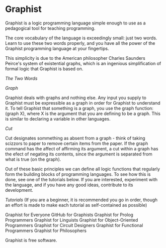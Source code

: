 # Graphist

Graphist is a logic programming language simple enough to use as a pedagogical tool for teaching programming.

The core vocabulary of the language is exceedingly small: just two words.  Learn to use these two words properly, and you have 
all the power of the Graphist programming language at your fingertips.

This simplicity is due to the American philosopher Charles Saunders Peirce's system of existential graphs, which is an 
ingenious simplification of formal logic that Graphist is based on.

*The Two Words*

*Graph*

Graphist deals with graphs and nothing else.  Any input you supply to Graphist must be expressible as a graph in order for Graphist to understand it.  To tell Graphist that something is a graph, you use the graph function: (graph X), where X is the argument that you are defining to be a graph.  This is similar to declaring a variable in other languages.  

*Cut*

Cut designates sommething as absent from a graph - think of taking scizzors to paper to remove certain items
from the paper.  If the graph command has the affect of affirming its argument, a cut within a graph has the efect of negating its contents, since the argument is separated from what is true (on the graph).

Out of these basic principles we can define all logic functions that regularly form the building blocks of programming languages.  To see how this is done, see one of the tutorials below.  If you are interested, experiment with the language, and if you have any good ideas, contribute to its development.

*Tutorials* 
(If you are a beginner, it is recommended you go in order, though an effort is made to make each tutorial as self-contained as possible)

Graphist for Everyone
GitHub for Graphists
Graphist for Prolog Programmers
Graphist for Linguists
Graphist for Object-Oriented Programmers
Graphist for Circuit Designers
Graphist for Functional Programmers
Graphist for Philosophers

Graphist is free software.
